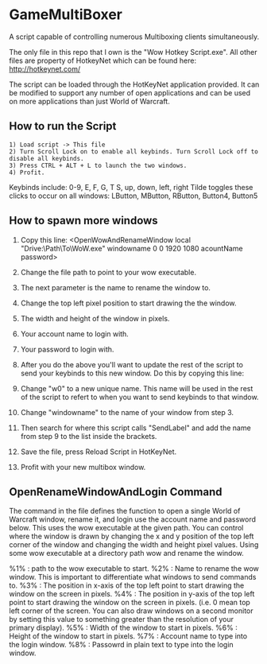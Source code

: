 # GameMultiBoxer
A script capable of controlling numerous Multiboxing clients simultaneously.

The only file in this repo that I own is the "Wow Hotkey Script.exe". All other files are property of HotkeyNet which can be found here: http://hotkeynet.com/

The script can be loaded through the HotKeyNet application provided. It can be modified to support any number of open applications and can be used on more applications than just World of Warcraft.

How to run the Script
---------------------

	1) Load script -> This file
	2) Turn Scroll Lock on to enable all keybinds. Turn Scroll Lock off to disable all keybinds.
	3) Press CTRL + ALT + L to launch the two windows.
  	4) Profit.
 
 Keybinds include:
 	0-9, E, F, G, T
	S, up, down, left, right
	Tilde toggles these clicks to occur on all windows:
	LButton, MButton, RButton, Button4, Button5

How to spawn more windows
-------------------------
 1) Copy this line:
		<OpenWowAndRenameWindow local "Drive:\Path\To\WoW.exe" windowname 0 0 1920 1080 acountName password>

 2) Change the file path to point to your wow executable.
 3) The next parameter is the name to rename the window to.
 4) Change the top left pixel position to start drawing the the window.
 5) The width and height of the window in pixels.
 6) Your account name to login with.
 7) Your password to login with.
 8) After you do the above you'll want to update the rest of the script to send your keybinds to
    this new window.
    Do this by copying this line:
  		<Label w0 local SendWinM windowname>

 9) Change "w0" to a new unique name. This name will be used in the rest of the script to refert
    to when you want to send keybinds to that window.
 10) Change "windowname" to the name of your window from step 3.
 11) Then search for where this script calls "SendLabel" and add the name from step 9 to the list inside the brackets.
 12) Save the file, press Reload Script in HotKeyNet.
 13) Profit with your new multibox window.

OpenRenameWindowAndLogin Command
--------------------------------
The command in the file defines the function to open a single World of Warcraft window, rename
it, and login use the account name and password below. This uses the wow executable at the
given path. You can control where the window is drawn by changing the x and y position of the
top left corner of the window and changing the width and height pixel values. Using some wow
executable at a directory path wow and rename the window.

%1% : path to the wow executable to start.
%2% : Name to rename the wow window. This is important to differentiate what windows to send commands to.
%3% : The position in x-axis of the top left point to start drawing the window on the screen in pixels.
%4% : The position in y-axis of the top left point to start drawing the window on the screen in
      pixels. (i.e. 0 mean top left corner of the screen. You can also draw windows on a second monitor
      by setting this value to something greater than the resolution of your primary display).
%5% : Width of the window to start in pixels.
%6% : Height of the window to start in pixels.
%7% : Account name to type into the login window.
%8% : Passowrd in plain text to type into the login window.

